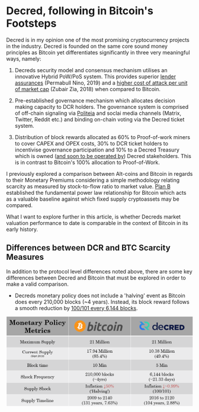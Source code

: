# Decred, following in Bitcoin's Footsteps
Decred is in my opinion one of the most promising cryptocurrency projects in the industry. Decred is founded on the same core sound money principles as Bitcoin yet differentiates significantly in three very meaningful ways, namely:

1. Decreds security model and consensus mechanism utilises an innovative Hybrid PoW/PoS system. This provides superior [lender assurances](https://medium.com/@permabullnino/introduction-to-crypto-accounting-an-analysis-of-decred-as-an-accounting-system-4d3e67fce28?source=search_post---------2) (Permabull Nino, 2019) and a [higher cost of attack per unit of market cap](https://medium.com/decred/decreds-hybrid-protocol-a-superior-deterrent-to-majority-attacks-9421bf486292) (Zubair Zia, 2018) when compared to Bitcoin.

2. Pre-established governance mechanism which allocates decision making capacity to DCR holders. The governance system is comprised of off-chain signaling via [Politeia](https://proposals.decred.org) and soclai media channels (Matrix, Twitter, Reddit etc.) and binding on-chain voting via the Decred ticket system.

3. Distribution of block rewards allocated as 60% to Proof-of-work miners to cover CAPEX and OPEX costs, 30% to DCR ticket holders to incentivise governance participation and 10% to a Decred Treasury which is owned ([and soon to be operated by](https://proposals.decred.org/proposals/c96290a2478d0a1916284438ea2c59a1215fe768a87648d04d45f6b7ecb82c3f)) Decred stakeholders. This is in contrast to Bitcoin's 100% allocation to Proof-of-Work.

I previously explored a comparison between Alt-coins and Bitcoin in regards to their Monetary Premiums considering a simple methodology relating scarcity as measured by stock-to-flow ratio to market value. [Plan B](https://medium.com/@100trillionUSD/modeling-bitcoins-value-with-scarcity-91fa0fc03e25) established the fundamental power law relationship for Bitcoin which acts as a valuable baseline against which fixed supply cryptoassets may be compared.

What I want to explore further in this article, is whether Decreds market valuation performance to date is comparable in the context of Bitcoin in its early history.

## Differences between DCR and BTC Scarcity Measures

In addition to the protocol level differences noted above, there are some key differences between Decred and Bitcoin that must be explored in order to make a valid comparison.

- Decreds monetary policy does not include a 'halving' event as Bitcoin does every 210,000 blocks (~4 years). Instead, its block reward follows a smooth reduction by [100/101 every 6,144 blocks](https://docs.decred.org/advanced/inflation/).

![Monetary Policy Comparison](monetary_policy.png)
